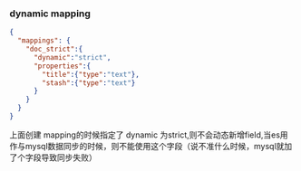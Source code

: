 ### dynamic mapping 
```json
{
  "mappings": {
    "doc_strict":{
      "dynamic":"strict",
      "properties":{
        "title":{"type":"text"},
        "stash":{"type":"text"}
      }
    }
  }
}
```
上面创建 mapping的时候指定了 dynamic 为strict,则不会动态新增field,当es用作与mysql数据同步的时候，则不能使用这个字段（说不准什么时候，mysql就加了个字段导致同步失败）